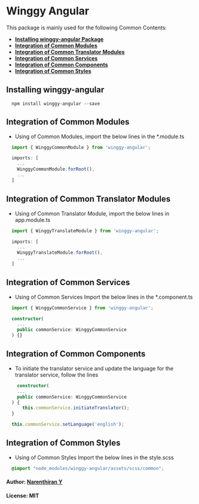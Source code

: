# Winggy Angular

This package is mainly used for the following Common Contents:

- [**Installing winggy-angular Package**](<#installing-winggy-angular>)
- [**Integration of Common Modules**](<#integration-of-common-modules>)
- [**Integration of Common Translator Modules**](<#integration-of-common-translator-modules>)
- [**Integration of Common Services**](<#integration-of-common-services>)
- [**Integration of Common Components**](<#integration-of-common-components>)
- [**Integration of Common Styles**](<#integration-of-common-styles>)

## Installing winggy-angular
```
  npm install winggy-angular --save
```

## Integration of Common Modules

* Using of Common Modules, import the below lines in the *.module.ts

``` ts
  import { WinggyCommonModule } from 'winggy-angular';

  imports: [
    ...
    WinggyCommonModule.forRoot(),
    ...
  ]
```
## Integration of Common Translator Modules

* Using of Common Translator Module, import the below lines in app.module.ts

``` ts
  import { WinggyTranslateModule } from 'winggy-angular';

  imports: [
    ...
    WinggyTranslateModule.forRoot(),
    ...
  ]
```

## Integration of Common Services

* Using of Common Services Import the below lines in the *.component.ts

``` ts
  import { WinggyCommonService } from 'winggy-angular';

  constructor(
    ...
    public commonService: WinggyCommonService
  ) {}
```

## Integration of Common Components

* To initiate the translator service and update the language for the translator service, follow the lines

``` ts
    constructor(
    ...
    public commonService: WinggyCommonService
  ) {
      this.commonService.initiateTranslator();
  }

  this.commonService.setLanguage('english');
```

## Integration of Common Styles

* Using of Common Styles Import the below lines in the style.scss

``` scss
  @import "node_modules/winggy-angular/assets/scss/common";
```


#### Author: [Narenthiran Y](http://github.com/ynarenthiran)
#### License: MIT
